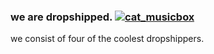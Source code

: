 ### we are dropshipped. [![cat_musicbox](https://cdn3.emoji.gg/emojis/3595-cat-musicbox.gif)](https://emoji.gg/emoji/3595-cat-musicbox)

we consist of four of the coolest dropshippers.
